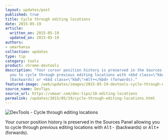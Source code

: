 ```yaml
---
layout: updates/post
published: true
title: Cycle through editing locations
date: 2015-05-19
article:
  written_on: 2015-05-19
  updated_on: 2015-05-19
authors:
- umarhansa
collection: updates
type: tip
category: tools
product: chrome-devtools
description: "Your cursor position history is preserved in the Sources Panel, allowing
  you to cycle through previous editing locations with <kbd class=\"kbd\">Alt-</kbd>
  (backwards) or <kbd class=\"kbd\">Alt+</kbd> (forwards)."
featured-image: /web/updates/images/2015-05-19-devtools-cycle-through-editing-locations/editing-locations.gif
source_name: DevTips
source_url: https://umaar.com/dev-tips/10-editing-locations
permalink: /updates/2015/05/19/cycle-through-editing-locations.html
---
```

<img src="/web/updates/images/2015-05-19-devtools-cycle-through-editing-locations/editing-locations.gif" alt="DevTools - Cycle through editing locations">

Your cursor position history is preserved in the Sources Panel allowing you to cycle through previous editing locations with <kbd class="kbd">Alt-</kbd> (backwards) or <kbd class="kbd">Alt+</kbd> (forwards).﻿
